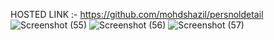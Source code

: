 HOSTED LINK :- https://github.com/mohdshazil/persnoldetail
![Screenshot (55)](https://github.com/mohdshazil/persnoldetail/assets/129063461/2472a8fc-b00e-480c-be2e-873136024810)
![Screenshot (56)](https://github.com/mohdshazil/persnoldetail/assets/129063461/0167793d-945d-4b49-8d25-0eca03869304)
![Screenshot (57)](https://github.com/mohdshazil/persnoldetail/assets/129063461/61527602-eb03-4534-8d43-228ff37e33d8)


